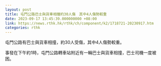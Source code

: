 ```yaml
---
layout: post
title: 屯門公路巴士與貨車相撞約30人傷　其中4人傷勢較重
date: 2023-09-17 13:45:39.000000000 +08:00
link: https://news.rthk.hk/rthk/ch/component/k2/1718721-20230917.htm
categories: rthk
---
```


屯門公路有巴士與貨車相撞，約30人受傷，其中4人傷勢較重。

事發在下午約1時，屯門公路轉車站附近有一輛巴士與貨車相撞，巴士司機一度被困。
